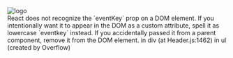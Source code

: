    <div style={{ display: 'flex', width: '100%', alignItems: 'center', justifyContent: 'center', paddingTop: '43%' }}>
              <img src={logoIcon} alt="logo" style={{ width: '118px' }} />
            </div>
 React does not recognize the `eventKey` prop on a DOM element. If you intentionally want it to appear in the DOM as a custom attribute, spell it as lowercase `eventkey` instead. If you accidentally passed it from a parent component, remove it from the DOM element.
    in div (at Header.js:1462)
    in ul (created by Overflow)
